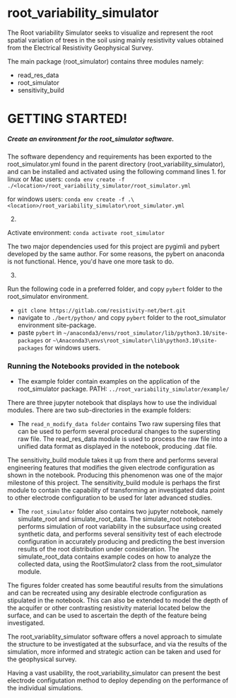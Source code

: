 # root_variability_simulator

The Root variability Simulator seeks to visualize and represent the root spatial variation of trees in the soil using mainly resistivity values obtained from the Electrical Resistivity Geophysical Survey.

The main package (root_simulator) contains three modules namely:
- read_res_data
- root_simulator
- sensitivity_build

# GETTING STARTED!
##### Create an environment for the root_simulator software.
The software dependency and requirements has been exported to the root_simulator.yml found in the parent directory (root_variability_simulator), and can be installed and activated using the following command lines
1. 
for linux or Mac users:
`conda env create -f ./<location>/root_variability_simulator/root_simulator.yml`

for windows users:
`conda env create -f .\<location>/root_variability_simulator\root_simulator.yml`

2. 
Activate environment:
`conda activate root_simulator`

The two major dependencies used for this project are pygimli and pybert developed by the same author. For some reasons, the pybert on anaconda is not functional. Hence, you'd have one more task to do.

3. 
Run the following code in a preferred folder, and copy `pybert` folder to the root_simulator environment.
- `git clone https://gitlab.com/resistivity-net/bert.git`
- navigate to  `./bert/python/` and copy `pybert` folder to the root_simulator environment site-package.
- paste `pybert` in `~/anaconda3/envs/root_simulator/lib/python3.10/site-packages` or  `~\Anaconda3\envs\root_simulator\lib\python3.10\site-packages` for windows users. 

### Running the Notebooks provided in the notebook
- The example folder contain examples on the application of the root_simulator package.
PATH: `../root_variability_simulator/example/`

There are three jupyter notebook that displays how to use the individual modules.
There are two sub-directories in the example folders:

- The `read_n_modify_data folder` contains Two raw supersing files that can be used to perform several procedural changes to the supersting raw file.
The read_res_data module is used to process the raw file into a unified data format as displayed in the notebook, producing .dat file.

The sensitivity_build module takes it up from there and performs several engineering features that modifies the given electrode configuration as shown in the notebook. Producing this phenomenon was one of the major milestone of this project. The sensitivity_build module is perhaps the first module to contain the capability of transforming an investigated data point to other electrode configuration to be used for later advanced studies. 

- The `root_simulator` folder also contains two jupyter notebook, namely simulate_root and simulate_root_data. The simulate_root notebook performs simulation of root variability in the subsurface using created synthetic data, and performs several sensitivity test of each electrode configuration in accurately producing and predicting the best inversion results of the root distribution under consideration. 
The simulate_root_data contains example codes on how to analyze the collected data, using the RootSimulator2 class from the root_simulator module.

The figures folder created has some beautiful results from the simulations and can be recreated using any desirable electrode configuration as stipulated in the notebook. This can also be extended to model the depth of the acquifer or other contrasting resistivity material located below the surface, and can be used to ascertain the depth of the feature being investigated.

The root_variablity_simulator software offers a novel approach to simulate the structure to be investigated at the subsurface, and via the results of the simulation, more informed and strategic action can be taken and used for the geophysical survey.

Having a vast usability, the root_variability_simulator can present the best electrode configutation method to deploy depending on the performance of the individual simulations.
